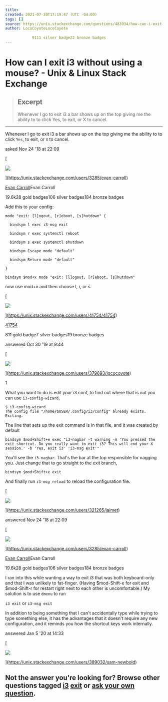 ```yaml
---
title:
created: 2021-07-30T17:19:47 (UTC -04:00)
tags: []
source: https://unix.stackexchange.com/questions/483934/how-can-i-exit-i3-without-using-a-mouse
author: LocoCoyoteLocoCoyote
        
            9111 silver badge22 bronze badges
---
```


# How can I exit i3 without using a mouse? - Unix & Linux Stack Exchange

> ## Excerpt
> Whenever I go to exit i3 a bar shows up on the top giving me the ability to to click Yes, to exit, or X to cancel.

---
Whenever I go to exit i3 a bar shows up on the top giving me the ability to to click `Yes`, to exit, or `X` to cancel.

asked Nov 24 '18 at 22:09

[

![](https://www.gravatar.com/avatar/605442f85418d858e2ce1e1aea2092bb?s=64&d=identicon&r=PG)

](https://unix.stackexchange.com/users/3285/evan-carroll)

[Evan Carroll](https://unix.stackexchange.com/users/3285/evan-carroll)Evan Carroll

19.6k28 gold badges106 silver badges184 bronze badges

Add this to your config:

```
mode "exit: [l]ogout, [r]eboot, [s]hutdown" {

  bindsym l exec i3-msg exit

  bindsym r exec systemctl reboot

  bindsym s exec systemctl shutdown

  bindsym Escape mode "default"

  bindsym Return mode "default"

}

bindsym $mod+x mode "exit: [l]ogout, [r]eboot, [s]hutdown"
```

now use mod+x and then choose l, r, or s

[

![](https://i.stack.imgur.com/qNNMJ.png?s=64&g=1)

](https://unix.stackexchange.com/users/41754/41754)

[41754](https://unix.stackexchange.com/users/41754/41754)

811 gold badge7 silver badges19 bronze badges

answered Oct 30 '19 at 9:44

[

![](https://lh6.googleusercontent.com/-5Q5OCJWB2aM/AAAAAAAAAAI/AAAAAAAAB0g/cTvB2Sl5RQA/photo.jpg?sz=64)

](https://unix.stackexchange.com/users/379693/lococoyote)

1

What you want to do is edit your i3 conf, to find out where that is out you can use `i3-config-wizard`,

```
$ i3-config-wizard
The config file "/home/$USER/.config/i3/config" already exists. Exiting.
```

The line that sets up the exit command is in that file, and it was created by default

```
bindsym $mod+Shift+e exec "i3-nagbar -t warning -m 'You pressed the exit shortcut. Do you really want to exit i3? This will end your X session.' -b 'Yes, exit i3' 'i3-msg exit'"
```

You'll see the `i3-nagbar`. That's the bar at the top responsible for nagging you. Just change that to go straight to the exit branch,

```
bindsym $mod+Shift+e exit
```

And finally run `i3-msg reload` to reload the configuration file.

[

![](https://www.gravatar.com/avatar/d11016dc1a8f391c6a9d575d7c1b97a4?s=64&d=identicon&r=PG&f=1)

](https://unix.stackexchange.com/users/321265/jaimet)

answered Nov 24 '18 at 22:09

[

![](https://www.gravatar.com/avatar/605442f85418d858e2ce1e1aea2092bb?s=64&d=identicon&r=PG)

](https://unix.stackexchange.com/users/3285/evan-carroll)

[Evan Carroll](https://unix.stackexchange.com/users/3285/evan-carroll)Evan Carroll

19.6k28 gold badges106 silver badges184 bronze badges

I ran into this while wanting a way to exit i3 that was both keyboard-only and that I was unlikely to fat-finger. (Having $mod-Shift-e for exit and $mod-Shift-r for restart right next to each other is uncomfortable.) My solution is to use `dmenu` to run

`i3 exit` or `i3-msg exit`

In addition to being something that I can't accidentally type while trying to type something else, it has the advantages that it doesn't require any new configuration, and it reminds you how the shortcut keys work internally.

answered Jan 5 '20 at 14:33

[

![](https://i.stack.imgur.com/8JY75.jpg?s=64&g=1)

](https://unix.stackexchange.com/users/389032/sam-newbold)

## Not the answer you're looking for? Browse other questions tagged [i3](https://unix.stackexchange.com/questions/tagged/i3 "show questions tagged 'i3'") [exit](https://unix.stackexchange.com/questions/tagged/exit "show questions tagged 'exit'") or [ask your own question](https://unix.stackexchange.com/questions/ask).
